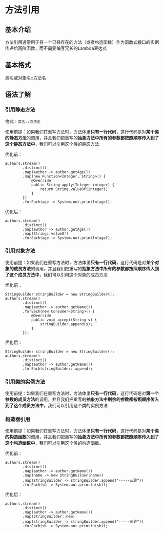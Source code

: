 # 方法引用

## 基本介绍

方法引用通常用于将一个已经存在的方法（或者构造函数）作为函数式接口的实例传递给高阶函数，而不需要编写冗长的Lambda表达式

## 基本格式

类名或对象名::方法名

## 语法了解

### 引用静态方法

格式：`类名::方法名`

使用前提：如果我们在重写方法时，方法体里**只有一行代码**，这行代码是对**某个类的静态方法**的调用，并且我们把重写的**抽象方法中所有的参数都按照顺序传入到了这个静态方法中**，我们可以引用这个类的静态方法

优化前：

```
authors.stream()
        .distinct()
        .map(author -> author.getAge())
        .map(new Function<Integer, String>() {
            @Override
            public String apply(Integer integer) {
                return String.valueOf(integer);
            }
        })
        .forEach(age -> System.out.println(age));
```

优化后：

```
authors.stream()
        .distinct()
        .map(author -> author.getAge())
        .map(String::valueOf)
        .forEach(age -> System.out.println(age));
```

### 引用对象方法

使用前提：如果我们在重写方法时，方法体里**只有一行代码**，这行代码是对**某个对象的成员方法**的调用，并且我们把重写的**抽象方法中所有的参数都按照顺序传入到了这个成员方法中**，我们可以引用这个对象的成员方法

优化前：

```
StringBuilder stringBuilder = new StringBuilder();
authors.stream()
        .distinct()
        .map(author -> author.getName())
        .forEach(new Consumer<String>() {
            @Override
            public void accept(String s) {
                stringBuilder.append(s);
            }
        });
```
优化后：

```
StringBuilder stringBuilder = new StringBuilder();
authors.stream()
        .distinct()
        .map(author -> author.getName())
        .forEach(stringBuilder::append);
```

### 引用类的实例方法

使用前提：如果我们在重写方法时，方法体里**只有一行代码**，这行代码是对**第一个参数的成员方法**的调用，并且我们把重写的**抽象方法中剩余的参数都按照顺序传入到了这个成员方法中**，我们可以引用这个类的实例方法

### 构造器引用

使用前提：如果我们在重写方法时，方法体里**只有一行代码**，这行代码是对**某个类的构造函数**的调用，并且我们把重写的**抽象方法中所有的参数都按照顺序传入到了这个构造函数中**，我们可以引用这个类的构造函数。

优化前：

```
authors.stream()
        .distinct()
        .map(author -> author.getName())
        .map(name -> new StringBuilder(name))
        .map(stringBuilder -> stringBuilder.append("-----三更"))
        .forEach(sb -> System.out.println(sb));
```

优化后：

```
authors.stream()
        .distinct()
        .map(author -> author.getName())
        .map(StringBuilder::new)
        .map(stringBuilder -> stringBuilder.append("-----三更"))
        .forEach(sb -> System.out.println(sb));
```
